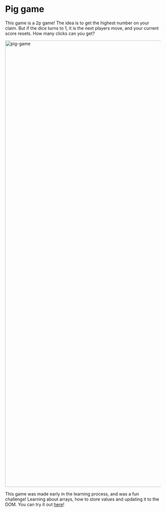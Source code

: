 # Pig game

This game is a 2p game! The idea is to get the highest number on your claim. But if the dice turns to 1, it is the next players move, and your current score resets. How many clicks can you get?

<img width="1440" alt="pig-game" src="https://user-images.githubusercontent.com/4175275/123352423-867ed300-d55f-11eb-9bd4-6f00ce0c5a8e.png">

This game was made early in the learning process, and was a fun challenge! Learning about arrays, how to store values and updating it to the DOM. You can try it out <a href="https://martinfjeld.github.io/pig-game/">here</a>!
